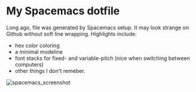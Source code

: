My Spacemacs dotfile
===================
Long ago, file was generated by Spacemacs setup. It may look strange on Github without soft line wrapping. Highlights include:
 + hex color coloring
 + a minimal modeline
 + font stacks for fixed- and variable-pitch (nice when switching between computers)
 + other things I don't remeber.

![spacemacs_screenshot](https://cloud.githubusercontent.com/assets/11817317/19628398/df140222-992a-11e6-8c85-8f5806597bb2.png)

